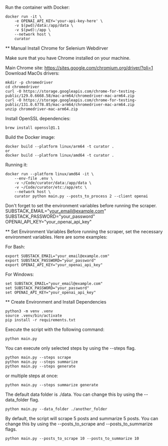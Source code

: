 Run the container with Docker:
```
docker run -it \
    -e OPENAI_API_KEY='your-api-key-here' \
    -v $(pwd)/data:/app/data \
    -v $(pwd):/app \
    --network host \
    curator
```

** Manual Install Chrome for Selenium Webdirver

Make sure that you have Chrome installed on your machine.

Main Chrome site: https://sites.google.com/chromium.org/driver/?pli=1
Download MacOs drivers: 
```
mkdir -p chromedriver
cd chromedriver
curl -O https://storage.googleapis.com/chrome-for-testing-public/129.0.6668.58/mac-arm64/chromedriver-mac-arm64.zip
curl -O https://storage.googleapis.com/chrome-for-testing-public/131.0.6778.85/mac-arm64/chromedriver-mac-arm64.zip
unzip chromedriver-mac-arm64.zip
```

Install OpenSSL dependencies:
```
brew install openssl@1.1
```

Build the Docker image:
```
docker build --platform linux/arm64 -t curator .
or 
docker build --platform linux/amd64 -t curator .
```

Running it:
```
docker run --platform linux/amd64 -it \
    --env-file .env \
    -v ~/Code/curator/data:/app/data \
    -v ~/Code/curator/etc:/app/etc \
    --network host \
    curator python main.py --posts_to_process 2 --client openai
```

Don't forget to set the environment variables before running the scraper.
SUBSTACK_EMAIL="your_email@example.com"
SUBSTACK_PASSWORD="your_password"
OPENAI_API_KEY="your_openai_api_key"

** Set Environment Variables
Before running the scraper, set the necessary environment variables. Here are some examples:

For Bash:
```
export SUBSTACK_EMAIL="your_email@example.com"
export SUBSTACK_PASSWORD="your_password"
export OPENAI_API_KEY="your_openai_api_key"
```

For Windows:
```
set SUBSTACK_EMAIL="your_email@example.com"
set SUBSTACK_PASSWORD="your_password"
set OPENAI_API_KEY="your_openai_api_key"
```


** Create Environment and Install Dependencies
```
python3 -m venv .venv
source .venv/bin/activate
pip install -r requirements.txt
```
Execute the script with the following command:
```
python main.py
```

You can execute only selected steps by using the --steps flag.
```
python main.py --steps scrape
python main.py --steps summarize
python main.py --steps generate
```
or multiple steps at once:
```
python main.py --steps summarize generate
```
The default data folder is ./data. You can change this by using the --data_folder flag.
```
python main.py --data_folder ./another_folder
``` 
By default, the script will scrape 5 posts and summarize 5 posts. You can change this by using the --posts_to_scrape and --posts_to_summarize flags.
```
python main.py --posts_to_scrape 10 --posts_to_summarize 10
``` 

